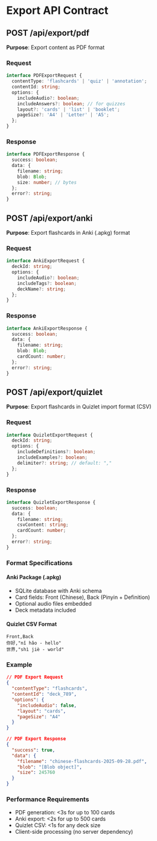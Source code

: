 # Export API Contract

## POST /api/export/pdf

**Purpose**: Export content as PDF format

### Request
```typescript
interface PDFExportRequest {
  contentType: 'flashcards' | 'quiz' | 'annotation';
  contentId: string;
  options: {
    includeAudio?: boolean;
    includeAnswers?: boolean; // for quizzes
    layout?: 'cards' | 'list' | 'booklet';
    pageSize?: 'A4' | 'Letter' | 'A5';
  };
}
```

### Response
```typescript
interface PDFExportResponse {
  success: boolean;
  data: {
    filename: string;
    blob: Blob;
    size: number; // bytes
  };
  error?: string;
}
```

## POST /api/export/anki

**Purpose**: Export flashcards in Anki (.apkg) format

### Request
```typescript
interface AnkiExportRequest {
  deckId: string;
  options: {
    includeAudio?: boolean;
    includeTags?: boolean;
    deckName?: string;
  };
}
```

### Response
```typescript
interface AnkiExportResponse {
  success: boolean;
  data: {
    filename: string;
    blob: Blob;
    cardCount: number;
  };
  error?: string;
}
```

## POST /api/export/quizlet

**Purpose**: Export flashcards in Quizlet import format (CSV)

### Request
```typescript
interface QuizletExportRequest {
  deckId: string;
  options: {
    includeDefinitions?: boolean;
    includeExamples?: boolean;
    delimiter?: string; // default: ","
  };
}
```

### Response
```typescript
interface QuizletExportResponse {
  success: boolean;
  data: {
    filename: string;
    csvContent: string;
    cardCount: number;
  };
  error?: string;
}
```

### Format Specifications

#### Anki Package (.apkg)
- SQLite database with Anki schema
- Card fields: Front (Chinese), Back (Pinyin + Definition)
- Optional audio files embedded
- Deck metadata included

#### Quizlet CSV Format
```csv
Front,Back
你好,"nǐ hǎo - hello"
世界,"shì jiè - world"
```

### Example
```json
// PDF Export Request
{
  "contentType": "flashcards",
  "contentId": "deck_789",
  "options": {
    "includeAudio": false,
    "layout": "cards",
    "pageSize": "A4"
  }
}

// PDF Export Response
{
  "success": true,
  "data": {
    "filename": "chinese-flashcards-2025-09-28.pdf",
    "blob": "[Blob object]",
    "size": 245760
  }
}
```

### Performance Requirements
- PDF generation: <3s for up to 100 cards
- Anki export: <2s for up to 500 cards  
- Quizlet CSV: <1s for any deck size
- Client-side processing (no server dependency)